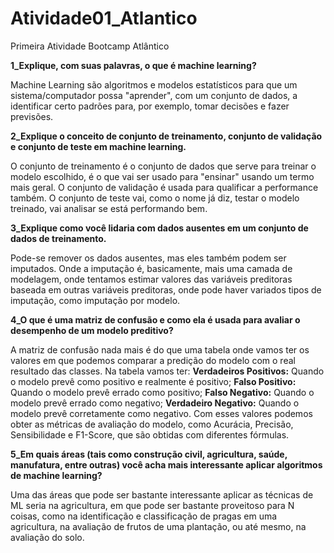 # Atividade01_Atlantico
Primeira Atividade Bootcamp Atlântico

**1_Explique, com suas palavras, o que é machine learning?**

Machine Learning são algoritmos e modelos estatísticos para que um sistema/computador possa "aprender", com um conjunto de dados, a identificar certo padrões para, por exemplo, tomar decisões e fazer previsões.

**2_Explique o conceito de conjunto de treinamento, conjunto de validação e
conjunto de teste em machine learning.**

O conjunto de treinamento é o conjunto de dados que serve para treinar o modelo escolhido, é o que vai ser usado para "ensinar" usando um termo mais geral.
O conjunto de validação é usada para qualificar a performance também.
O conjunto de teste vai, como o nome já diz, testar o modelo treinado, vai analisar se está performando bem.

**3_Explique como você lidaria com dados ausentes em um conjunto de dados
de treinamento.**

Pode-se remover os dados ausentes, mas eles também podem ser imputados.
Onde a imputação é, basicamente, mais uma camada de modelagem, onde tentamos estimar valores das variáveis preditoras baseada em outras variáveis preditoras, onde pode haver variados tipos de imputação, como imputação por modelo.

**4_O que é uma matriz de confusão e como ela é usada para avaliar o
desempenho de um modelo preditivo?**

A matriz de confusão nada mais é do que uma tabela onde vamos ter os valores em que podemos comparar a predição do modelo com o real resultado das classes. Na tabela vamos ter:
 **Verdadeiros Positivos:** Quando o modelo prevê como positivo e realmente é positivo;
 **Falso Positivo:** Quando o modelo prevê errado como positivo;
 **Falso Negativo:** Quando o modelo prevê errado como negativo;
 **Verdadeiro Negativo:** Quando o modelo prevê corretamente como negativo.
 Com esses valores podemos obter as métricas de avaliação do modelo, como Acurácia, Precisão, Sensibilidade e F1-Score, que são obtidas com diferentes fórmulas.
 
**5_Em quais áreas (tais como construção civil, agricultura, saúde, manufatura,
entre outras) você acha mais interessante aplicar algoritmos de machine
learning?**

Uma das áreas que pode ser bastante interessante aplicar as técnicas de ML seria na agricultura, em que pode ser bastante proveitoso para N coisas, como na identificação e classificação de pragas em uma agricultura, na avaliação de frutos de uma plantação, ou até mesmo, na avaliação do solo.


